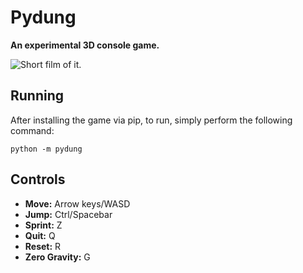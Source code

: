 # Pydung

**An experimental 3D console game.**

![Short film of it.](https://i.imgur.com/wy8kN8S.gif)

## Running
After installing the game via pip, to run, simply perform the following
command:

    python -m pydung

## Controls
* **Move:** Arrow keys/WASD
* **Jump:** Ctrl/Spacebar
* **Sprint:** Z
* **Quit:** Q
* **Reset:** R
* **Zero Gravity:** G